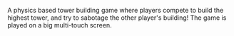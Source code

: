 A physics based tower building game where players compete to build the highest tower, and try to sabotage the other player's building! The game is played on a big multi-touch screen.